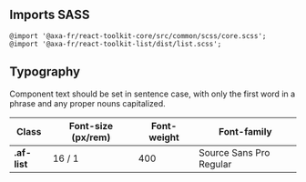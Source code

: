 ## Imports SASS

```
@import '@axa-fr/react-toolkit-core/src/common/scss/core.scss';
@import '@axa-fr/react-toolkit-list/dist/list.scss';
```

## Typography

Component text should be set in sentence case, with only the first word in a phrase and any proper nouns capitalized.

| Class        | Font-size (px/rem) | Font-weight | Font-family             |
| ------------ | ------------------ | ----------- | ----------------------- |
| **.af-list** | 16 / 1             | 400         | Source Sans Pro Regular |

